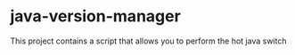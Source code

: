 # java-version-manager
This project contains a script that allows you to perform the hot java switch
